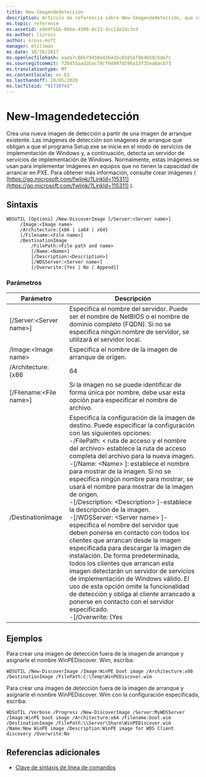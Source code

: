 ```yaml
---
title: New-Imagendedetección
description: Artículo de referencia sobre New-Imagendedetección, que crea una nueva imagen de detección a partir de una imagen de arranque existente.
ms.topic: reference
ms.assetid: ede9fbbb-0bba-4309-8c21-3cc13e1dc3cd
ms.author: lizross
author: eross-msft
manager: mtillman
ms.date: 10/16/2017
ms.openlocfilehash: eada7c66b79450e4364d5c65854f0b4659cbde7c
ms.sourcegitcommit: 720455aad2bac78cf64997d196a13f35ea0acb73
ms.translationtype: MT
ms.contentlocale: es-ES
ms.lasthandoff: 10/05/2020
ms.locfileid: "91730741"
---
```

# <a name="new-discoverimage"></a>New-Imagendedetección

Crea una nueva imagen de detección a partir de una imagen de arranque existente. Las imágenes de detección son imágenes de arranque que obligan a que el programa Setup.exe se inicie en el modo de servicios de implementación de Windows y, a continuación, detecta un servidor de servicios de implementación de Windows. Normalmente, estas imágenes se usan para implementar imágenes en equipos que no tienen la capacidad de arrancar en PXE. Para obtener más información, consulte crear imágenes ( [https://go.microsoft.com/fwlink/?LinkId=115311](https://go.microsoft.com/fwlink/?LinkId=115311) ).

## <a name="syntax"></a>Sintaxis

```
WDSUTIL [Options] /New-DiscoverImage [/Server:<Server name>]
     /Image:<Image name>
     /Architecture:{x86 | ia64 | x64}
     [/Filename:<File name>]
     /DestinationImage
         /FilePath:<File path and name>
         [/Name:<Name>]
         [/Description:<Description>]
         [/WDSServer:<Server name>]
         [/Overwrite:{Yes | No | Append}]
```

### <a name="parameters"></a>Parámetros

|        Parámetro         |                                                                                                                                                                                                                                                                                                                                                                                                                       Descripción                                                                                                                                                                                                                                                                                                                                                                                                                       |
|--------------------------|---------------------------------------------------------------------------------------------------------------------------------------------------------------------------------------------------------------------------------------------------------------------------------------------------------------------------------------------------------------------------------------------------------------------------------------------------------------------------------------------------------------------------------------------------------------------------------------------------------------------------------------------------------------------------------------------------------------------------------------------------------------------------------------------------------------------------------------------------------|
| [/Server:\<Server name>] |                                                                                                                                                                                                                                                                                                                                     Especifica el nombre del servidor. Puede ser el nombre de NetBIOS o el nombre de dominio completo (FQDN). Si no se especifica ningún nombre de servidor, se utilizará el servidor local.                                                                                                                                                                                                                                                                                                                                     |
|   /Image:\<Image name>   |                                                                                                                                                                                                                                                                                                                                                                                                      Especifica el nombre de la imagen de arranque de origen.                                                                                                                                                                                                                                                                                                                                                                                                       |
|    /Architecture: {x86    |                                                                                                                                                                                                                                                                                                                                                                                                                          64                                                                                                                                                                                                                                                                                                                                                                                                                           |
| [/Filename:\<File name>] |                                                                                                                                                                                                                                                                                                                                                                         Si la imagen no se puede identificar de forma única por nombre, debe usar esta opción para especificar el nombre de archivo.                                                                                                                                                                                                                                                                                                                                                                          |
|    /DestinationImage     | Especifica la configuración de la imagen de destino. Puede especificar la configuración con las siguientes opciones:</br>-/FilePath: < ruta de acceso y el nombre del archivo> establece la ruta de acceso completa del archivo para la nueva imagen.</br>-[/Name: \<Name> ]: establece el nombre para mostrar de la imagen. Si no se especifica ningún nombre para mostrar, se usará el nombre para mostrar de la imagen de origen.</br>-[/Description: \<Description> ]-establece la descripción de la imagen.</br>-[/WDSServer: \<Server name> ]-especifica el nombre del servidor que deben ponerse en contacto con todos los clientes que arrancan desde la imagen especificada para descargar la imagen de instalación. De forma predeterminada, todos los clientes que arrancan esta imagen detectarán un servidor de servicios de implementación de Windows válido. El uso de esta opción omite la funcionalidad de detección y obliga al cliente arrancado a ponerse en contacto con el servidor especificado.</br>-[/Overwrite: {Yes |

## <a name="examples"></a>Ejemplos

Para crear una imagen de detección fuera de la imagen de arranque y asignarle el nombre WinPEDiscover. Wim, escriba:
```
WDSUTIL /New-DiscoverImage /Image:WinPE boot image /Architecture:x86 /DestinationImage /FilePath:C:\Temp\WinPEDiscover.wim
```
Para crear una imagen de detección fuera de la imagen de arranque y asignarle el nombre WinPEDiscover. Wim con la configuración especificada, escriba:
```
WDSUTIL /Verbose /Progress /New-DiscoverImage /Server:MyWDSServer
/Image:WinPE boot image /Architecture:x64 /Filename:boot.wim /DestinationImage /FilePath:\\Server\Share\WinPEDiscover.wim
/Name:New WinPE image /Description:WinPE image for WDS Client discovery /Overwrite:No
```

## <a name="additional-references"></a>Referencias adicionales

- [Clave de sintaxis de línea de comandos](command-line-syntax-key.md)